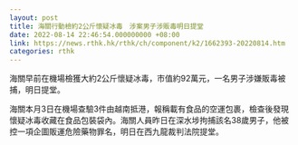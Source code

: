 ```yaml
---
layout: post
title: 海關行動檢約2公斤懷疑冰毒　涉案男子涉販毒明日提堂
date: 2022-08-14 22:46:54.000000000 +08:00
link: https://news.rthk.hk/rthk/ch/component/k2/1662393-20220814.htm
categories: rthk
---
```


海關早前在機場檢獲大約2公斤懷疑冰毒，市值約92萬元，一名男子涉嫌販毒被捕，明日提堂。

海關本月3日在機場查驗3件由越南抵港，報稱載有食品的空運包裹，檢查後發現懷疑冰毒收藏在食品包裝袋內。海關人員昨日在深水埗拘捕該名38歲男子，他被控一項企圖販運危險藥物罪名，明日在西九龍裁判法院提堂。
